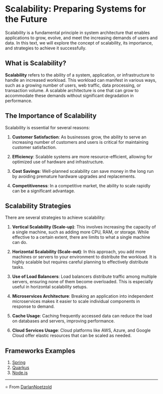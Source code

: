 # Scalability: Preparing Systems for the Future

Scalability is a fundamental principle in system architecture that enables applications to grow, evolve, and meet the increasing demands of users and data. In this text, we will explore the concept of scalability, its importance, and strategies to achieve it successfully.

## What is Scalability?

**Scalability** refers to the ability of a system, application, or infrastructure to handle an increased workload. This workload can manifest in various ways, such as a growing number of users, web traffic, data processing, or transaction volume. A scalable architecture is one that can grow to accommodate these demands without significant degradation in performance.

## The Importance of Scalability

Scalability is essential for several reasons:

1. **Customer Satisfaction**: As businesses grow, the ability to serve an increasing number of customers and users is critical for maintaining customer satisfaction.

2. **Efficiency**: Scalable systems are more resource-efficient, allowing for optimized use of hardware and infrastructure.

3. **Cost Savings**: Well-planned scalability can save money in the long run by avoiding premature hardware upgrades and replacements.

4. **Competitiveness**: In a competitive market, the ability to scale rapidly can be a significant advantage.

## Scalability Strategies

There are several strategies to achieve scalability:

1. **Vertical Scalability (Scale-up)**: This involves increasing the capacity of a single machine, such as adding more CPU, RAM, or storage. While effective to a certain extent, there are limits to what a single machine can do.

2. **Horizontal Scalability (Scale-out)**: In this approach, you add more machines or servers to your environment to distribute the workload. It is highly scalable but requires careful planning to effectively distribute tasks.

3. **Use of Load Balancers**: Load balancers distribute traffic among multiple servers, ensuring none of them become overloaded. This is especially useful in horizontal scalability setups.

4. **Microservices Architecture**: Breaking an application into independent microservices makes it easier to scale individual components in response to demand.

5. **Cache Usage**: Caching frequently accessed data can reduce the load on databases and servers, improving performance.

6. **Cloud Services Usage**: Cloud platforms like AWS, Azure, and Google Cloud offer elastic resources that can be scaled as needed.

## Frameworks Examples
1. [Spring](https://github.com/DarlanNoetzold/computer_science/tree/main/Scalability/Spring)
2. [Quarkus](https://github.com/DarlanNoetzold/computer_science/tree/main/Scalability/Quarkus)
3. [Node.js](https://github.com/DarlanNoetzold/computer_science/tree/main/Scalability/Node.js)

---

⭐️ From [DarlanNoetzold](https://github.com/DarlanNoetzold)
